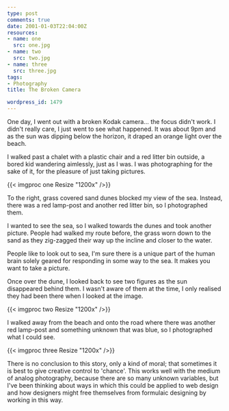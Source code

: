 ```yaml
---
type: post
comments: true
date: 2001-01-03T22:04:00Z
resources:
- name: one
  src: one.jpg
- name: two
  src: two.jpg
- name: three
  src: three.jpg
tags:
- Photography
title: The Broken Camera

wordpress_id: 1479
---
```


One day, I went out with a broken Kodak camera… the focus didn't work. I didn't really care, I just went to see what happened. It was about 9pm and as the sun was dipping below the horizon, it draped an orange light over the beach.

I walked past  a chalet with a plastic chair and a red litter bin outside, a bored kid wandering aimlessly, just as I was. I was photographing for the sake of it, for the pleasure of just taking pictures.

{{< imgproc one Resize "1200x" />}}

To the right, grass covered sand dunes blocked my view of the sea. Instead, there was a red lamp-post and another red litter bin, so I photographed them.

I wanted to see the sea, so I walked towards the dunes and took another picture. People had walked my route before, the grass worn down to the sand as they zig-zagged their way up the incline and closer to the water.

People like to look out to sea, I'm sure there is a unique part of the human brain solely geared for responding in some way to the sea. It makes you want to take a picture.

Once over the dune, I looked back to see two figures as the sun disappeared behind them. I wasn't aware of them at the time, I only realised they had been there when I looked at the image.

{{< imgproc two Resize "1200x" />}}

I walked away from the beach and onto the road where there was another red lamp-post and something unknown that was blue, so I photographed what I could see.

{{< imgproc three Resize "1200x" />}}

There is no conclusion to this story, only a kind of moral; that sometimes it is best to give creative control to 'chance'. This works well with the medium of analog photography, because there are so many unknown variables, but I've been thinking about ways in which this could be applied to web design and how designers might free themselves from formulaic designing by working in this way. 



  
